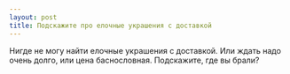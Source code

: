 ```yaml
---
layout: post 
title: Подскажите про елочные украшения с доставкой 
--- 
```

Нигде не могу найти елочные украшения с доставкой. Или ждать надо очень долго, или цена баснословная. Подскажите, где вы брали?